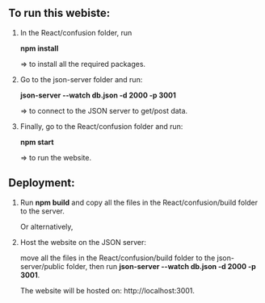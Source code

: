 ## To run this webiste:

1. In the React/confusion folder, run 

   **npm install** 
  
   => to install all the required packages.

2. Go to the json-server folder and run: 
	
   **json-server --watch db.json -d 2000 -p 3001**
	
   => to connect to the JSON server to get/post data.

3. Finally, go to the React/confusion folder and run: 

   **npm start**
	
   => to run the website.


## Deployment:

1. Run **npm build** and copy all the files in the React/confusion/build folder to the server.

   Or alternatively,

2. Host the website on the JSON server: 

   move all the files in the React/confusion/build folder to the json-server/public folder, then run **json-server --watch db.json -d 2000 -p 3001**. 

   The website will be hosted on: http://localhost:3001.
